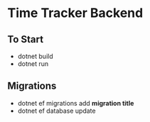 # Time Tracker Backend


## To Start

- dotnet build
- dotnet run

## Migrations

- dotnet ef migrations add <b>migration title</b>
- dotnet ef database update